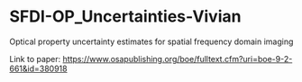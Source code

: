 # SFDI-OP_Uncertainties-Vivian
Optical property uncertainty estimates for spatial frequency domain imaging 

Link to paper: https://www.osapublishing.org/boe/fulltext.cfm?uri=boe-9-2-661&id=380918
